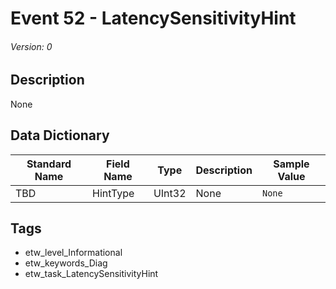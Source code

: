 # Event 52 - LatencySensitivityHint
###### Version: 0

## Description
None

## Data Dictionary
|Standard Name|Field Name|Type|Description|Sample Value|
|---|---|---|---|---|
|TBD|HintType|UInt32|None|`None`|

## Tags
* etw_level_Informational
* etw_keywords_Diag
* etw_task_LatencySensitivityHint